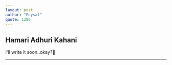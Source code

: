 ```yaml
---
layout: post
author: "Foysal"
quote: 1280
---
```


## Hamari Adhuri Kahani

I'll write it soon..okay?🙂

---

